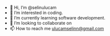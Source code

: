 - 👋 Hi, I’m @selinulucam
- 👀 I’m interested in coding.
- 🌱 I’m currently learning software development.
- 💞️ I’m looking to collaborate on 
- 📫 How to reach me ulucamselinn@gmail.com

<!---
selinulucam/selinulucam is a ✨ special ✨ repository because its `README.md` (this file) appears on your GitHub profile.
You can click the Preview link to take a look at your changes.
--->
